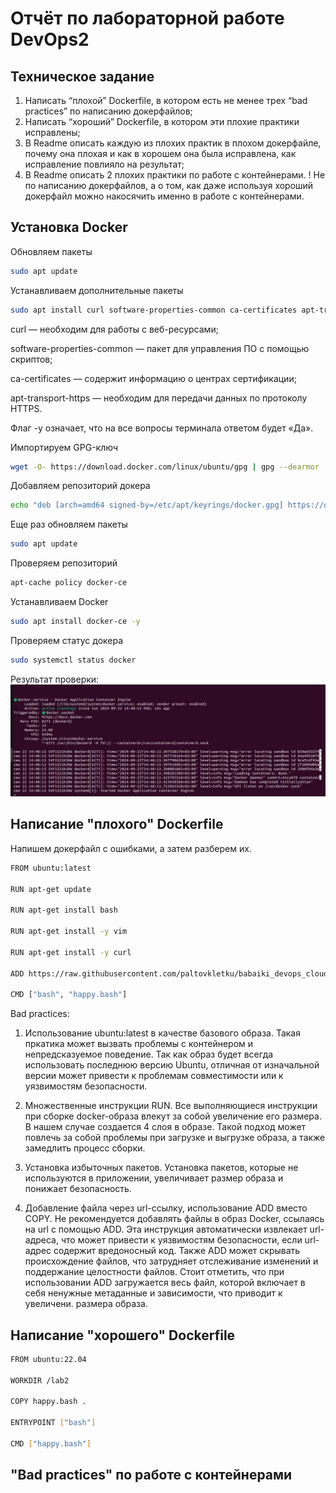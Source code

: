 # Отчёт по лабораторной работе DevOps2

## Техническое задание
1. Написать “плохой” Dockerfile, в котором есть не менее трех “bad practices” по написанию докерфайлов;
2. Написать “хороший” Dockerfile, в котором эти плохие практики исправлены;
3. В Readme описать каждую из плохих практик в плохом докерфайле, почему она плохая и как в хорошем она была исправлена, как исправление повлияло на результат;
4. В Readme описать 2 плохих практики по работе с контейнерами. ! Не по написанию докерфайлов, а о том, как даже используя хороший докерфайл можно накосячить именно в работе с контейнерами.

## Установка Docker

Обновляем пакеты
```bash
sudo apt update
```

Устанавливаем дополнительные пакеты
```bash
sudo apt install curl software-properties-common ca-certificates apt-transport-https -y
```
curl — необходим для работы с веб-ресурсами;

software-properties-common — пакет для управления ПО с помощью скриптов;

ca-certificates — содержит информацию о центрах сертификации;

apt-transport-https — необходим для передачи данных по протоколу HTTPS.

Флаг -y означает, что на все вопросы терминала ответом будет «Да».

Импортируем GPG-ключ
```bash
wget -O- https://download.docker.com/linux/ubuntu/gpg | gpg --dearmor | sudo tee /etc/apt/keyrings/docker.gpg > /dev/null
```

Добавляем репозиторий докера
```bash
echo "deb [arch=amd64 signed-by=/etc/apt/keyrings/docker.gpg] https://download.docker.com/linux/ubuntu jammy stable"| sudo tee /etc/apt/sources.list.d/docker.list > /dev/null
```

Еще раз обновляем пакеты
```bash
sudo apt update
```

Проверяем репозиторий
```bash
apt-cache policy docker-ce
```

Устанавливаем Docker
```bash
sudo apt install docker-ce -y
```

Проверяем статус докера
```bash
sudo systemctl status docker
```

Результат проверки:
![проверка статуса докера](https://github.com/paltovkletku/babaiki_devops_clouds/blob/main/DevOps/Lab2/images/docker%20running.jpg)

## Написание "плохого" Dockerfile

Напишем докерфайл с ошибками, а затем разберем их.
```bash
FROM ubuntu:latest

RUN apt-get update

RUN apt-get install bash

RUN apt-get install -y vim

RUN apt-get install -y curl

ADD https://raw.githubusercontent.com/paltovkletku/babaiki_devops_clouds/main/DevOps/Lab2/happy.bash .

CMD ["bash", "happy.bash"]
```

Bad practices:

1. Использование ubuntu:latest в качестве базового образа.
   Такая пркатика может вызвать проблемы с контейнером и непредсказуемое поведение. Так как образ будет всегда использовать последнюю версию Ubuntu, отличная от изначальной версии может привести к проблемам совместимости или к уязвимостям безопасности.
   
2. Множественные инструкции RUN.
   Все выполняющиеся инструкции при сборке docker-образа влекут за собой увеличение его размера. В нашем случае создается 4 слоя в образе. Такой подход может повлечь за собой проблемы при загрузке и выгрузке образа, а также замедлить процесс сборки.

3. Установка избыточных пакетов.
   Установка пакетов, которые не используются в приложении, увеличивает размер образа и понижает безопасность.

4. Добавление файла через url-ссылку, использование ADD вместо COPY.
   Не рекомендуется добавлять файлы в образ Docker, ссылаясь на url с помощью ADD. Эта инструкция автоматически извлекает url-адреса, что может привести к уязвимостям безопасности, если url-адрес содержит вредоносный код. Также ADD может скрывать происхождение файлов, что затрудняет отслеживание изменений и поддержание целостности файлов. Стоит отметить, что при использовании ADD загружается весь файл, которой включает в себя ненужные метаданные и зависимости, что приводит к увеличени. размера образа.

## Написание "хорошего" Dockerfile

```bash
FROM ubuntu:22.04

WORKDIR /lab2

COPY happy.bash .

ENTRYPOINT ["bash"]

CMD ["happy.bash"]
```


## "Bad practices" по работе с контейнерами
